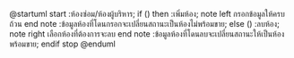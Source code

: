 @startuml
start
:ห้องซ่อม/ห้องผู้บริหาร;
if () then
:เพิ่มห้อง;
note left
กรอกข้อมูลให้ครบถ้วน
end note
:ข้อมูลห้องที่โดนกรอกจะเปลี่ยนสถานะเป็นห้องไม่พร้อมขาย;
else ()
:ลบห้อง;
note right
เลือกห้องที่ต้องการจะลบ
end note
:ข้อมูลห้องที่โดนลบจะเปลี่ยนสถานะให้เป็นห้องพร้อมขาย;
endif
stop
@enduml
